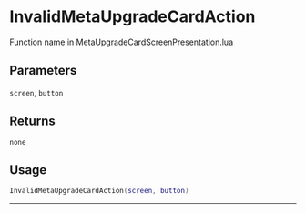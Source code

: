 # InvalidMetaUpgradeCardAction
Function name in MetaUpgradeCardScreenPresentation.lua
## Parameters
`screen`, `button`
## Returns
`none`
## Usage
```lua
InvalidMetaUpgradeCardAction(screen, button)
```
---
